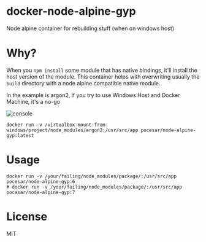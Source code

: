 # docker-node-alpine-gyp

Node alpine container for rebuilding stuff (when on windows host)

# Why?

When you `npm install` some module that has native bindings, it'll install the host version of the module.
This container helps with overwriting usually the `build` directory with a node alpine compatible native module.

In the example is argon2, if you try to use Windows Host and Docker Machine, it's a no-go

![console](https://raw.github.com/pocesar/docker-node-alpine-gyp/master/argon2.png)

```
docker run -v /virtualbox-mount-from-windows/project/node_modules/argon2:/usr/src/app pocesar/node-alpine-gyp:latest
```

# Usage

```
docker run -v /your/failing/node_modules/package/:/usr/src/app pocesar/node-alpine-gyp:6
# docker run -v /your/failing/node_modules/package/:/usr/src/app pocesar/node-alpine-gyp:7 
```

# License

MIT
